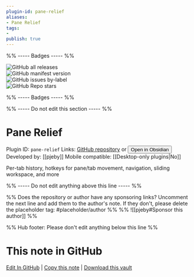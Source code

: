 ```yaml
---
plugin-id: pane-relief
aliases:
- Pane Relief
tags: 
- 
publish: true
---
```


%% ----- Badges ----- %%

![GitHub all releases](https://img.shields.io/github/downloads/pjeby/pane-relief/total?color=573E7A&logo=github&style=for-the-badge)   
![GitHub manifest version](https://img.shields.io/github/manifest-json/v/pjeby/pane-relief?color=573E7A&logo=github&style=for-the-badge)   
![GitHub issues by-label](https://img.shields.io/github/issues/pjeby/pane-relief/help%20wanted?color=573E7A&logo=github&style=for-the-badge)   
![GitHub Repo stars](https://img.shields.io/github/stars/pjeby/pane-relief?color=573E7A&logo=github&style=for-the-badge)

%% ----- Badges ----- %%

%% ----- Do not edit this section ----- %%

# Pane Relief

Plugin ID: `pane-relief`
Links: [GitHub repository](https://github.com/pjeby/pane-relief) or [<button id=HH>Open in Obsidian</button>](obsidian://show-plugin?id=pane-relief)
Developed by: [[pjeby]]
Mobile compatible: [[Desktop-only plugins|No]]

Per-tab history, hotkeys for pane/tab movement, navigation, sliding workspace, and more

%% ----- Do not edit anything above this line ----- %% 

%% Does the repository or author have any sponsoring links? Uncomment the next line and add them to the author's note. If they don't, please delete the placeholder tag: #placeholder/author %%
%% ![[pjeby#Sponsor this author]] %%

%% Hub footer: Please don't edit anything below this line %%

# This note in GitHub

<span class="git-footer">[Edit In GitHub](https://github.dev/obsidian-community/obsidian-hub/blob/main/02%20-%20Community%20Expansions/02.05%20All%20Community%20Expansions/Plugins/pane-relief.md "git-hub-edit-note") | [Copy this note](https://raw.githubusercontent.com/obsidian-community/obsidian-hub/main/02%20-%20Community%20Expansions/02.05%20All%20Community%20Expansions/Plugins/pane-relief.md "git-hub-copy-note") | [Download this vault](https://github.com/obsidian-community/obsidian-hub/archive/refs/heads/main.zip "git-hub-download-vault") </span>

